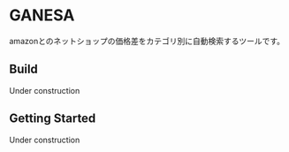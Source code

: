 # GANESA

amazonとのネットショップの価格差をカテゴリ別に自動検索するツールです。

## Build

Under construction

## Getting Started

Under construction


